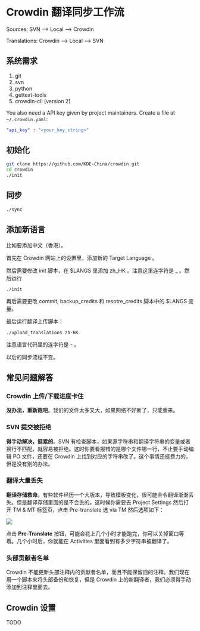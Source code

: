 # Crowdin 翻译同步工作流

Sources: SVN --> Local --> Crowdin

Translations: Crowdin --> Local --> SVN

## 系统需求

1.  git
2.  svn
3.  python
4.  gettext-tools
5.  crowdin-cli (version 2)

You also need a API key given by project maintainers. Create a file at `~/.crowdin.yaml`:

```yaml
"api_key" : "<your_key_string>"
```

## 初始化

```sh
git clone https://github.com/KDE-China/crowdin.git
cd crowdin
./init
```

## 同步

```sh
./sync
```

## 添加新语言

比如要添加中文（香港）。

首先在 Crowdin 网站上的设置里，添加新的 Target Language 。

然后需要修改 init 脚本，在 $LANGS 里添加 zh_HK 。注意这里连字符是 \_ 。然后运行

```
./init
```

再后需要更改 commit, backup_credits 和 resotre_credits 脚本中的 $LANGS 变量。

最后运行翻译上传脚本：

```
./upload_translations zh-HK
```

注意语言代码里的连字符是 - 。

以后的同步流程不变。

## 常见问题解答

### Crowdin 上传/下载进度卡住

**没办法，重新跑吧**。我们的文件太多又大，如果网络不好断了，只能重来。

### SVN 提交被拒绝

**得手动解决，挺累的**。SVN 有检查脚本，如果源字符串和翻译字符串的变量或者换行不匹配，就容易被拒绝。这时你要看报错的是哪个文件哪一行，不止要手动编辑 PO 文件，还要在 Crowdin 上找到对应的字符串改了。这个事情还挺费力的，但是没有别的办法。

### 翻译大量丢失

**翻译存储救命**。有些软件经历一个大版本，导致模板变化，很可能会令翻译渐渐丢失。但是翻译存储里面的是不会丢的。这时候你需要去 Project Settings 然后打开 TM & MT 标签页，点击 Pre-translate 选 via TM 然后选项如下：

![](https://screenshots.firefoxusercontent.com/images/f8cc5931-bb29-4553-bd3a-640342260305.png)

点击 **Pre-Translate** 按钮，可能会花上几个小时才能跑完，你可以关掉窗口等着。几个小时后，你就能在 Activities 里面看到有多少字符串被翻译了。

### 头部贡献者名单

Crowdin 不能更新头部注释内的贡献者名单，而且不能保留旧的注释。我们现在用一个脚本来将头部备份和恢复，但是 Crowdin 上的新翻译者，我们必须得手动添加到注释里面去。

## Crowdin 设置

TODO
